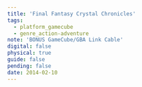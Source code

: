 ```yaml
---
title: 'Final Fantasy Crystal Chronicles'
tags:
  - platform_gamecube
  - genre_action-adventure
note: 'BONUS GameCube/GBA Link Cable'
digital: false
physical: true
guide: false
pending: false
date: 2014-02-10
---
```

